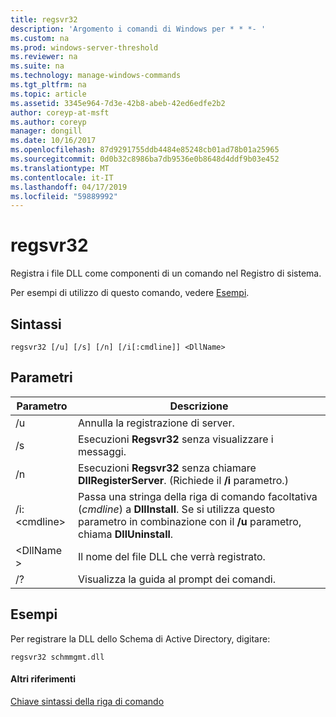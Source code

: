```yaml
---
title: regsvr32
description: 'Argomento i comandi di Windows per * * *- '
ms.custom: na
ms.prod: windows-server-threshold
ms.reviewer: na
ms.suite: na
ms.technology: manage-windows-commands
ms.tgt_pltfrm: na
ms.topic: article
ms.assetid: 3345e964-7d3e-42b8-abeb-42ed6edfe2b2
author: coreyp-at-msft
ms.author: coreyp
manager: dongill
ms.date: 10/16/2017
ms.openlocfilehash: 87d9291755ddb4484e85248cb01ad78b01a25965
ms.sourcegitcommit: 0d0b32c8986ba7db9536e0b8648d4ddf9b03e452
ms.translationtype: MT
ms.contentlocale: it-IT
ms.lasthandoff: 04/17/2019
ms.locfileid: "59889992"
---
```

# <a name="regsvr32"></a>regsvr32



Registra i file DLL come componenti di un comando nel Registro di sistema.

Per esempi di utilizzo di questo comando, vedere [Esempi](#BKMK_examples).

## <a name="syntax"></a>Sintassi

```
regsvr32 [/u] [/s] [/n] [/i[:cmdline]] <DllName>
```

## <a name="parameters"></a>Parametri

|Parametro|Descrizione|
|---------|-----------|
|/u|Annulla la registrazione di server.|
|/s|Esecuzioni **Regsvr32** senza visualizzare i messaggi.|
|/n|Esecuzioni **Regsvr32** senza chiamare **DllRegisterServer**. (Richiede il **/i** parametro.)|
|/i:\<cmdline>|Passa una stringa della riga di comando facoltativa (*cmdline*) a **DllInstall**. Se si utilizza questo parametro in combinazione con il **/u** parametro, chiama **DllUninstall**.|
|\<DllName >|Il nome del file DLL che verrà registrato.|
|/?|Visualizza la guida al prompt dei comandi.|

## <a name="BKMK_examples"></a>Esempi

Per registrare la DLL dello Schema di Active Directory, digitare:
```
regsvr32 schmmgmt.dll
```

#### <a name="additional-references"></a>Altri riferimenti

[Chiave sintassi della riga di comando](command-line-syntax-key.md)